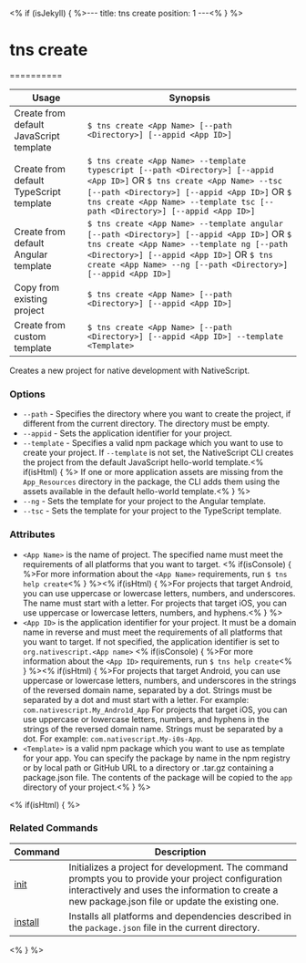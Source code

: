 <% if (isJekyll) { %>---
title: tns create
position: 1
---<% } %>
# tns create
==========

Usage | Synopsis
---|---
Create from default JavaScript template | `$ tns create <App Name> [--path <Directory>] [--appid <App ID>]`
Create from default TypeScript template | `$ tns create <App Name> --template typescript [--path <Directory>] [--appid <App ID>]` OR `$ tns create <App Name> --tsc [--path <Directory>] [--appid <App ID>]` OR `$ tns create <App Name> --template tsc [--path <Directory>] [--appid <App ID>]`
Create from default Angular template | `$ tns create <App Name> --template angular [--path <Directory>] [--appid <App ID>]` OR `$ tns create <App Name> --template ng [--path <Directory>] [--appid <App ID>]` OR `$ tns create <App Name> --ng [--path <Directory>] [--appid <App ID>]`
Copy from existing project | `$ tns create <App Name> [--path <Directory>] [--appid <App ID>]`
Create from custom template | `$ tns create <App Name> [--path <Directory>] [--appid <App ID>] --template <Template>`

Creates a new project for native development with NativeScript.

### Options
* `--path` - Specifies the directory where you want to create the project, if different from the current directory. The directory must be empty.
* `--appid` - Sets the application identifier for your project.
* `--template` - Specifies a valid npm package which you want to use to create your project. If `--template` is not set, the NativeScript CLI creates the project from the default JavaScript hello-world template.<% if(isHtml) { %> If one or more application assets are missing from the `App_Resources` directory in the package, the CLI adds them using the assets available in the default hello-world template.<% } %>
* `--ng` - Sets the template for your project to the Angular template.
* `--tsc` - Sets the template for your project to the TypeScript template.

### Attributes
* `<App Name>` is the name of project. The specified name must meet the requirements of all platforms that you want to target. <% if(isConsole) { %>For more information about the `<App Name>` requirements, run `$ tns help create`<% } %><% if(isHtml) { %>For projects that target Android, you can use uppercase or lowercase letters, numbers, and underscores. The name must start with a letter.
For projects that target iOS, you can use uppercase or lowercase letters, numbers, and hyphens.<% } %>
* `<App ID>` is the application identifier for your project. It must be a domain name in reverse and must meet the requirements of all platforms that you want to target. If not specified, the application identifier is set to `org.nativescript.<App name>` <% if(isConsole) { %>For more information about the `<App ID>` requirements, run `$ tns help create`<% } %><% if(isHtml) { %>For projects that target Android, you can use uppercase or lowercase letters, numbers, and underscores in the strings of the reversed domain name, separated by a dot. Strings must be separated by a dot and must start with a letter. For example: `com.nativescript.My_Andro1d_App`
For projects that target iOS, you can use uppercase or lowercase letters, numbers, and hyphens in the strings of the reversed domain name. Strings must be separated by a dot. For example: `com.nativescript.My-i0s-App`.
* `<Template>` is a valid npm package which you want to use as template for your app. You can specify the package by name in the npm registry or by local path or GitHub URL to a directory or .tar.gz containing a package.json file. The contents of the package will be copied to the `app` directory of your project.<% } %>

<% if(isHtml) { %>
### Related Commands

Command | Description
----------|----------
[init](init.html) | Initializes a project for development. The command prompts you to provide your project configuration interactively and uses the information to create a new package.json file or update the existing one.
[install](/lib-management/install.html) | Installs all platforms and dependencies described in the `package.json` file in the current directory.
<% } %>
